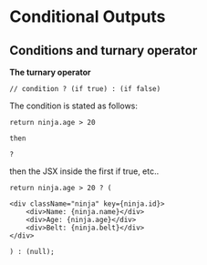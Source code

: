# Conditional Outputs
## Conditions and turnary operator

**The turnary operator**

`// condition ? (if true) : (if false)`

The condition is stated as follows:

```
return ninja.age > 20

then

?
```

then the JSX inside the first if true, etc..

```
return ninja.age > 20 ? (

<div className="ninja" key={ninja.id}>
    <div>Name: {ninja.name}</div>
    <div>Age: {ninja.age}</div>
    <div>Belt: {ninja.belt}</div>
</div>

) : (null);
```